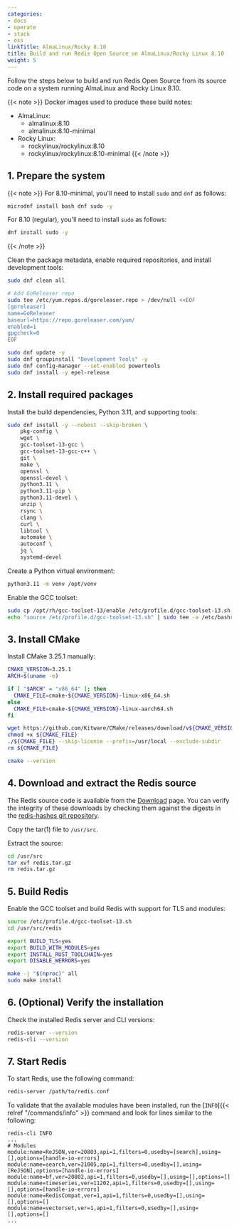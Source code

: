 ```yaml
---
categories:
- docs
- operate
- stack
- oss
linkTitle: AlmaLinux/Rocky 8.10
title: Build and run Redis Open Source on AlmaLinux/Rocky Linux 8.10
weight: 5
---
```


Follow the steps below to build and run Redis Open Source from its source code on a system running AlmaLinux and Rocky Linux 8.10.

{{< note >}}
Docker images used to produce these build notes:
- AlmaLinux:
    - almalinux:8.10
    - almalinux:8.10-minimal
- Rocky Linux:
    - rockylinux/rockylinux:8.10
    - rockylinux/rockylinux:8.10-minimal
{{< /note >}}

## 1. Prepare the system

{{< note >}}
For 8.10-minimal, you'll need to install `sudo` and `dnf` as follows:

```bash
microdnf install bash dnf sudo -y
```

For 8.10 (regular), you'll need to install `sudo` as follows:

```bash
dnf install sudo -y
```
{{< /note >}}

Clean the package metadata, enable required repositories, and install development tools:

```bash
sudo dnf clean all

# Add GoReleaser repo
sudo tee /etc/yum.repos.d/goreleaser.repo > /dev/null <<EOF
[goreleaser]
name=GoReleaser
baseurl=https://repo.goreleaser.com/yum/
enabled=1
gpgcheck=0
EOF

sudo dnf update -y
sudo dnf groupinstall "Development Tools" -y
sudo dnf config-manager --set-enabled powertools
sudo dnf install -y epel-release
```

## 2. Install required packages

Install the build dependencies, Python 3.11, and supporting tools:

```bash
sudo dnf install -y --nobest --skip-broken \
    pkg-config \
    wget \
    gcc-toolset-13-gcc \
    gcc-toolset-13-gcc-c++ \
    git \
    make \
    openssl \
    openssl-devel \
    python3.11 \
    python3.11-pip \
    python3.11-devel \
    unzip \
    rsync \
    clang \
    curl \
    libtool \
    automake \
    autoconf \
    jq \
    systemd-devel
```

Create a Python virtual environment:

```bash
python3.11 -m venv /opt/venv
```

Enable the GCC toolset:

```bash
sudo cp /opt/rh/gcc-toolset-13/enable /etc/profile.d/gcc-toolset-13.sh
echo "source /etc/profile.d/gcc-toolset-13.sh" | sudo tee -a /etc/bashrc
```

## 3. Install CMake

Install CMake 3.25.1 manually:

```bash
CMAKE_VERSION=3.25.1
ARCH=$(uname -m)

if [ "$ARCH" = "x86_64" ]; then
  CMAKE_FILE=cmake-${CMAKE_VERSION}-linux-x86_64.sh
else
  CMAKE_FILE=cmake-${CMAKE_VERSION}-linux-aarch64.sh
fi

wget https://github.com/Kitware/CMake/releases/download/v${CMAKE_VERSION}/${CMAKE_FILE}
chmod +x ${CMAKE_FILE}
./${CMAKE_FILE} --skip-license --prefix=/usr/local --exclude-subdir
rm ${CMAKE_FILE}

cmake --version
```

## 4. Download and extract the Redis source

The Redis source code is available from the [Download](https://redis.io/downloads) page. You can verify the integrity of these downloads by checking them against the digests in the [redis-hashes git repository](https://github.com/redis/redis-hashes).

Copy the tar(1) file to `/usr/src`.

Extract the source:

```bash
cd /usr/src
tar xvf redis.tar.gz
rm redis.tar.gz
```

## 5. Build Redis

Enable the GCC toolset and build Redis with support for TLS and modules:

```bash
source /etc/profile.d/gcc-toolset-13.sh
cd /usr/src/redis

export BUILD_TLS=yes
export BUILD_WITH_MODULES=yes
export INSTALL_RUST_TOOLCHAIN=yes
export DISABLE_WERRORS=yes

make -j "$(nproc)" all
sudo make install
```

## 6. (Optional) Verify the installation

Check the installed Redis server and CLI versions:

```bash
redis-server --version
redis-cli --version
```

## 7. Start Redis

To start Redis, use the following command:

```bash
redis-server /path/to/redis.conf
```

To validate that the available modules have been installed, run the [`INFO`]{{< relref "/commands/info" >}} command and look for lines similar to the following:

```
redis-cli INFO
...
# Modules
module:name=ReJSON,ver=20803,api=1,filters=0,usedby=[search],using=[],options=[handle-io-errors]
module:name=search,ver=21005,api=1,filters=0,usedby=[],using=[ReJSON],options=[handle-io-errors]
module:name=bf,ver=20802,api=1,filters=0,usedby=[],using=[],options=[]
module:name=timeseries,ver=11202,api=1,filters=0,usedby=[],using=[],options=[handle-io-errors]
module:name=RedisCompat,ver=1,api=1,filters=0,usedby=[],using=[],options=[]
module:name=vectorset,ver=1,api=1,filters=0,usedby=[],using=[],options=[]
...
```
